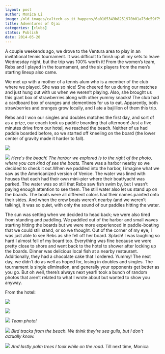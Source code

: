 ```yaml
---
layout: post
author: Monica Li
image: /old_images/caltech_as_it_happens/6a0105349b8251970b01a73dc59f79970d.jpg
title: Adventures of Ojai 
categories: [clubs]
status: Publish
date: 2014-05-20
---
```


A couple weekends ago, we drove to the Ventura area to play in an invitational tennis tournament. It was difficult to finish up all my sets to leave Wednesday night, but the trip was 100% worth it! From the women’s team, Rebs and I played in the tournament, and the six players from the men’s starting lineup also came.

We met up with a mother of a tennis alum who is a member of the club where we played. She was so nice! She cheered for us during our matches and just hung out with us when we weren’t playing. Also, she brought us this giant box of strawberries along with other yummy snacks! The club had a cardboard box of oranges and clementines for us to eat. Apparently, both strawberries and oranges grow locally, and I ate a bajillion of them this trip.

Rebs and I won our singles and doubles matches the first day, and sort of as a prize, our coach took us paddle boarding that afternoon! Just a five minutes drive from our hotel, we reached the beach. Neither of us had paddle boarded before, so we started off kneeling on the board (the lower center of gravity made it harder to fall).


![](/old_images/6a0177449c8a5f970d01a511ba56c6970c-pi.jpg)

![](/old_images/caltech_as_it_happens/6a0105349b8251970b01a73dc59ff4970d.jpg)
*Here's the beach! The harbor we explored is to the right of the photo, where you can kind of see the boats.*
There was a harbor nearby so we decided to check it out.When we paddled into the harbor, I imagine what we saw as the Americanized version of Venice. The water was lined with houses that each had their own mini-pier where their boat/yacht was parked. The water was so still that Rebs saw fish swim by, but I wasn’t paying enough attention to see them. The still water also let us stand up on the boards. The boats were all different colors had their names painted onto their sides. And when the crew boats weren’t nearby (and we weren’t talking), it was so quiet, with only the sound of our paddles hitting the water.

The sun was setting when we decided to head back; we were also tired from standing and paddling. We paddled out of the harbor and small waves starting hitting the boards but we were more experienced in paddle-boating that we could still stand, or so we thought. Out of the corner of my eye, I was just able to see Rebs as she fell off her board. Splash! I was laughing so hard I almost fell of my board too. Everything was fine because we were pretty close to shore and went back to the hotel to shower after locking up the boards. Dinner was delicious local fish at a nearby restaurant. Additionally, they had a chocolate cake that I ordered. Yummy!
The next day, we didn’t do as well as hoped for, losing in doubles and singles. The tournament is single elimination, and generally your opponents get better as you go. But oh well, there’s always next year!I took a bunch of random photos that aren’t related to what I wrote about but wanted to show you anyway.

From the hotel:


![](/old_images/6a0177449c8a5f970d01a73dc5a019970d-pi.jpg)

![](/old_images/6a0177449c8a5f970d01a511ba56e4970c-pi.jpg)

![](/old_images/caltech_as_it_happens/6a0105349b8251970b01a511ba558e970c.jpg)
*Team photo!*


![](/old_images/caltech_as_it_happens/6a0105349b8251970b01a3fd0ab524970b.jpg)
*Bird tracks from the beach. We think they're sea gulls, but I don't actually know.*


![](/old_images/6a0177449c8a5f970d01a73dc5a04a970d-pi.jpg)
*And lastly palm trees I took while on the road.*
Till next time,
  Monica

